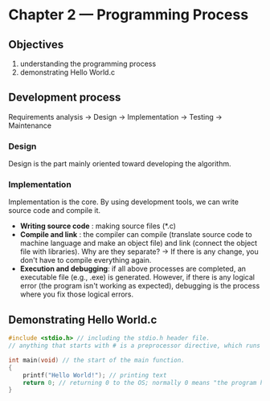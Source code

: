 # Chapter 2 — Programming Process

## Objectives
1. understanding the programming process
2. demonstrating Hello World.c

## Development process
Requirements analysis → Design → Implementation → Testing → Maintenance

### Design
Design is the part mainly oriented toward developing the algorithm.

### Implementation
Implementation is the core.
By using development tools, we can write source code and compile it.

- **Writing source code** : making source files (*.c)
- **Compile and link** : the compiler can compile (translate source code to machine language and make an object file) and link (connect the object file with libraries).
Why are they separate? -> If there is any change, you don't have to compile everything again.
- **Execution and debugging**: if all above processes are completed, an executable file (e.g., .exe) is generated. However, if there is any logical error (the program isn't working as expected), debugging is the process where you fix those logical errors.

## Demonstrating Hello World.c
```c
#include <stdio.h> // including the stdio.h header file.
// anything that starts with # is a preprocessor directive, which runs before compilation.

int main(void) // the start of the main function.
{
    printf("Hello World!"); // printing text
    return 0; // returning 0 to the OS; normally 0 means "the program has finished successfully."
}
```
